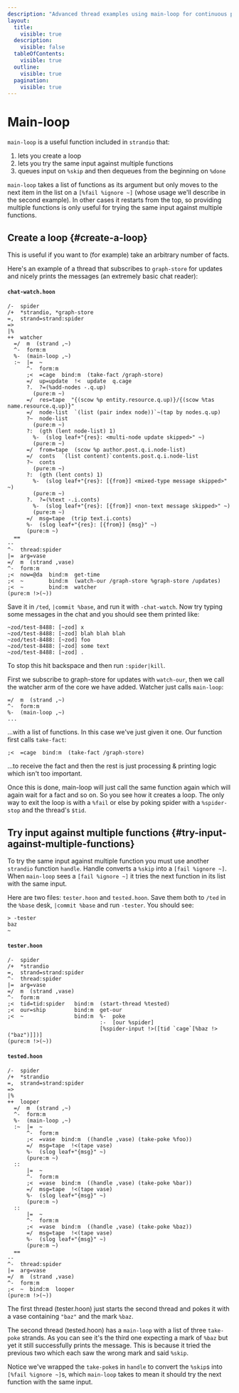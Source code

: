 ```yaml
---
description: "Advanced thread examples using main-loop for continuous processing, multiple function patterns, and subscription handling."
layout:
  title:
    visible: true
  description:
    visible: false
  tableOfContents:
    visible: true
  outline:
    visible: true
  pagination:
    visible: true
---
```


# Main-loop

`main-loop` is a useful function included in `strandio` that:

1. lets you create a loop
2. lets you try the same input against multiple functions
3. queues input on `%skip` and then dequeues from the beginning on `%done`

`main-loop` takes a list of functions as its argument but only moves to the next item in the list on a `[%fail %ignore ~]` (whose usage we'll describe in the second example). In other cases it restarts from the top, so providing multiple functions is only useful for trying the same input against multiple functions.

## Create a loop {#create-a-loop}

This is useful if you want to (for example) take an arbitrary number of facts.

Here's an example of a thread that subscribes to `graph-store` for updates and nicely prints the messages (an extremely basic chat reader):

#### `chat-watch.hoon`

```hoon
/-  spider
/+  *strandio, *graph-store
=,  strand=strand:spider
=>
|%
++  watcher
  =/  m  (strand ,~)
  ^-  form:m
  %-  (main-loop ,~)
  :~  |=  ~
      ^-  form:m
      ;<  =cage  bind:m  (take-fact /graph-store)
      =/  up=update  !<  update  q.cage
      ?.  ?=(%add-nodes -.q.up)
        (pure:m ~)
      =/  res=tape  "{(scow %p entity.resource.q.up)}/{(scow %tas name.resource.q.up)}"
      =/  node-list  `(list (pair index node))`~(tap by nodes.q.up)
      ?~  node-list
        (pure:m ~)
      ?:  (gth (lent node-list) 1)
        %-  (slog leaf+"{res}: <multi-node update skipped>" ~)
        (pure:m ~)
      =/  from=tape  (scow %p author.post.q.i.node-list)
      =/  conts  `(list content)`contents.post.q.i.node-list
      ?~  conts
        (pure:m ~)
      ?:  (gth (lent conts) 1)
        %-  (slog leaf+"{res}: [{from}] <mixed-type message skipped>" ~)
        (pure:m ~)
      ?.  ?=(%text -.i.conts)
        %-  (slog leaf+"{res}: [{from}] <non-text message skipped>" ~)
        (pure:m ~)
      =/  msg=tape  (trip text.i.conts)
      %-  (slog leaf+"{res}: [{from}] {msg}" ~)
      (pure:m ~)
  ==
--
^-  thread:spider
|=  arg=vase
=/  m  (strand ,vase)
^-  form:m
;<  now=@da  bind:m  get-time
;<  ~        bind:m  (watch-our /graph-store %graph-store /updates)
;<  ~        bind:m  watcher
(pure:m !>(~))
```

Save it in `/ted`, `|commit %base`, and run it with `-chat-watch`. Now try typing some messages in the chat and you should see them printed like:

```
~zod/test-8488: [~zod] x
~zod/test-8488: [~zod] blah blah blah
~zod/test-8488: [~zod] foo
~zod/test-8488: [~zod] some text
~zod/test-8488: [~zod] .
```

To stop this hit backspace and then run `:spider|kill`.

First we subscribe to graph-store for updates with `watch-our`, then we call the watcher arm of the core we have added. Watcher just calls `main-loop`:

```hoon
=/  m  (strand ,~)
^-  form:m
%-  (main-loop ,~)
...
```

...with a list of functions. In this case we've just given it one. Our function first calls `take-fact`:

```hoon
;<  =cage  bind:m  (take-fact /graph-store)
```

...to receive the fact and then the rest is just processing & printing logic which isn't too important.

Once this is done, main-loop will just call the same function again which will again wait for a fact and so on. So you see how it creates a loop. The only way to exit the loop is with a `%fail` or else by poking spider with a `%spider-stop` and the thread's `$tid`.

## Try input against multiple functions {#try-input-against-multiple-functions}

To try the same input against multiple function you must use another `strandio` function `handle`. Handle converts a `%skip` into a `[fail %ignore ~]`. When `main-loop` sees a `[fail %ignore ~]` it tries the next function in its list with the same input.

Here are two files: `tester.hoon` and `tested.hoon`. Save them both to `/ted` in the `%base` desk, `|commit %base` and run `-tester`. You should see:

```
> -tester
baz
~
```

#### `tester.hoon`

```hoon
/-  spider
/+  *strandio
=,  strand=strand:spider
^-  thread:spider
|=  arg=vase
=/  m  (strand ,vase)
^-  form:m
;<  tid=tid:spider   bind:m  (start-thread %tested)
;<  our=ship         bind:m  get-our
;<  ~                bind:m  %-  poke
                             :-  [our %spider]
                             [%spider-input !>([tid `cage`[%baz !>("baz")]])]
(pure:m !>(~))
```

#### `tested.hoon`

```hoon
/-  spider
/+  *strandio
=,  strand=strand:spider
=>
|%
++  looper
  =/  m  (strand ,~)
  ^-  form:m
  %-  (main-loop ,~)
  :~  |=  ~
      ^-  form:m
      ;<  =vase  bind:m  ((handle ,vase) (take-poke %foo))
      =/  msg=tape  !<(tape vase)
      %-  (slog leaf+"{msg}" ~)
      (pure:m ~)
  ::
      |=  ~
      ^-  form:m
      ;<  =vase  bind:m  ((handle ,vase) (take-poke %bar))
      =/  msg=tape  !<(tape vase)
      %-  (slog leaf+"{msg}" ~)
      (pure:m ~)
  ::
      |=  ~
      ^-  form:m
      ;<  =vase  bind:m  ((handle ,vase) (take-poke %baz))
      =/  msg=tape  !<(tape vase)
      %-  (slog leaf+"{msg}" ~)
      (pure:m ~)
  ==
--
^-  thread:spider
|=  arg=vase
=/  m  (strand ,vase)
^-  form:m
;<  ~  bind:m  looper
(pure:m !>(~))
```

The first thread (tester.hoon) just starts the second thread and pokes it with a vase containing `"baz"` and the mark `%baz`.

The second thread (tested.hoon) has a `main-loop` with a list of three `take-poke` strands. As you can see it's the third one expecting a mark of `%baz` but yet it still successfully prints the message. This is because it tried the previous two which each saw the wrong mark and said `%skip`.

Notice we've wrapped the `take-poke`s in `handle` to convert the `%skip`s into `[%fail %ignore ~]`s, which `main-loop` takes to mean it should try the next function with the same input.
